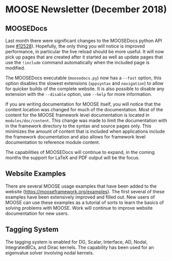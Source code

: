 # MOOSE Newsletter (December 2018)

## MOOSEDocs

Last month there were significant changes to the MOOSEDocs python API
(see [#12528](https://github.com/idaholab/moose/pull/12528)). Hopefully, the only thing you will
notice is improved performance, in particular the live reload should be more useful. It will now
pick up pages that are created after it started as well as update pages that use the `!include`
command automatically when the included page is modified.

The MOOSEDocs executable (`moosedocs.py`) now has a `--fast` option, this option disables the
slowest extensions (`appsyntax` and `navigation`) to allow for quicker builds of the complete
website. It is also possible to disable any extension with the `--disable` option, use `--help` for
more information.

If you are writing documentation for MOOSE itself, you will notice that the content location
was changed for much of the documentation. Most of the content for the MOOSE framework level
documentation is located in `modules/doc/content`. This change was made to limit the documentation
with in the framework directory to the syntax and source pages only. This minimizes the amount of
content that is included when applications include the framework documentation and also allows for
framework level documentation to reference module content.

The capabilities of MOOSEDocs will continue to expand, in the coming months the support for LaTeX
and PDF output will be the focus.

## Website Examples

There are several MOOSE usage examples that have been added to the website
(https://mooseframework.org/examples). The first several of these examples have been extensively
improved and filled out.  New users of MOOSE can use these examples as a tutorial of sorts to
learn the basics of solving problems with MOOSE.  Work will continue to improve website
documentation for new users.

## Tagging System

The tagging system is enabled for DG, Scalar, Interface, AD, Nodal, IntegratedBCs, and Dirac kernels.
The capability has been used for an eigenvalue solver involving nodal kernels.
